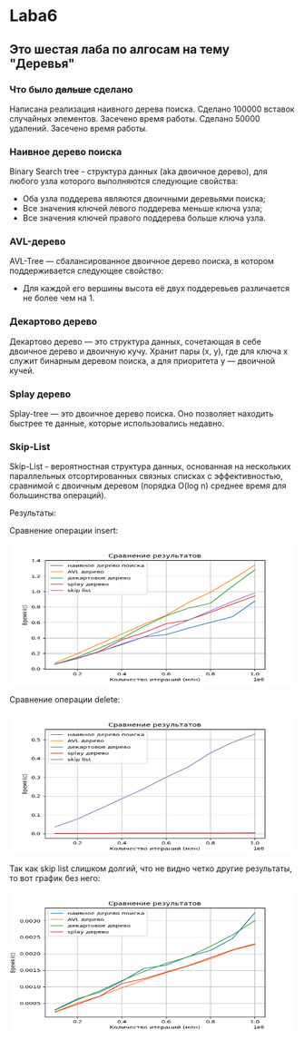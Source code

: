 # Laba6

## Это шестая лаба по алгосам на тему "Деревья"

### Что было ~~дальше~~ сделано
Написана реализация наивного дерева поиска. Сделано 100000 вставок случайных элементов. Засечено время работы. Сделано 50000 удалений. Засечено время работы.

### Наивное дерево поиска
Binary Search tree - структура данных (aka двоичное дерево), для любого узла которого выполняются следующие свойства:

- Оба узла поддерева являются двоичными деревьями поиска;
- Все значения ключей левого поддерева меньше ключа узла;
- Все значения ключей правого поддерева больше ключа узла.

### AVL-дерево
AVL-Tree — сбалансированное двоичное дерево поиска, в котором поддерживается следующее свойство:
- Для каждой его вершины высота её двух поддеревьев различается не более чем на 1.

### Декартово дерево
Декартово дерево — это структура данных, сочетающая в себе двоичное дерево и двоичную кучу. Хранит пары (x, y), где для ключа x служит бинарным деревом поиска, а для приоритета y — двоичной кучей.

### Splay дерево
Splay-tree — это двоичное дерево поиска. Оно позволяет находить быстрее те данные, которые использовались недавно.

### Skip-List
Skip-List - вероятностная структура данных, основанная на нескольких параллельных отсортированных связных списках с эффективностью, сравнимой с двоичным деревом (порядка O(log n) среднее время для большинства операций).

Результаты:

Сравнение операции insert:

<img src = "./Pictures/insert.png" width="500" height="250">

Сравнение операции delete:

<img src = "./Pictures/delete1.png" width="500" height="250">

Так как skip list слишком долгий, что не видно четко другие результаты, то вот график без него:

<img src = "./Pictures/delete2.png" width="500" height="250">
